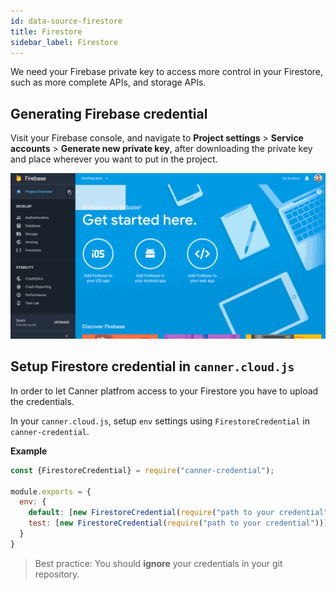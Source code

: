 ```yaml
---
id: data-source-firestore
title: Firestore
sidebar_label: Firestore
---
```


We need your Firebase private key to access more control in your Firestore, such as more complete APIs, and storage APIs.

## Generating Firebase credential

Visit your Firebase console, and navigate to **Project settings** > **Service accounts** > **Generate new private key**, after downloading the private key and place wherever you want to put in the project.

![firebasesdk](/img/firebasesdk.gif)

## Setup Firestore credential in `canner.cloud.js`

In order to let Canner platfrom access to your Firestore you have to upload the credentials.

In your `canner.cloud.js`, setup `env` settings using `FirestoreCredential` in `canner-credential`.

**Example**

```js
const {FirestoreCredential} = require("canner-credential");

module.exports = {
  env: {
    default: [new FirestoreCredential(require("path to your credential"))],
    test: [new FirestoreCredential(require("path to your credential"))]
  }
}
```

> Best practice: You should **ignore** your credentials in your git repository.